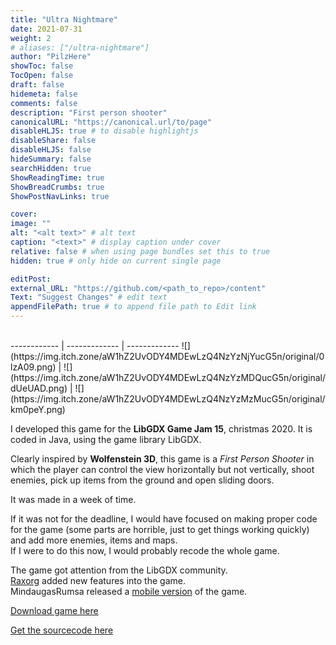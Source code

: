 ```yaml
---
title: "Ultra Nightmare"
date: 2021-07-31
weight: 2
# aliases: ["/ultra-nightmare"]
author: "PilzHere"
showToc: false
TocOpen: false
draft: false
hidemeta: false
comments: false
description: "First person shooter"
canonicalURL: "https://canonical.url/to/page"
disableHLJS: true # to disable highlightjs
disableShare: false
disableHLJS: false
hideSummary: false
searchHidden: true
ShowReadingTime: true
ShowBreadCrumbs: true
ShowPostNavLinks: true

cover:
image: ""
alt: "<alt text>" # alt text
caption: "<text>" # display caption under cover
relative: false # when using page bundles set this to true
hidden: true # only hide on current single page

editPost:
external_URL: "https://github.com/<path_to_repo>/content"
Text: "Suggest Changes" # edit text
appendFilePath: true # to append file path to Edit link
---
```


<br />
------------ | ------------- | -------------
![](https://img.itch.zone/aW1hZ2UvODY4MDEwLzQ4NzYzNjYucG5n/original/0lzA09.png) | ![](https://img.itch.zone/aW1hZ2UvODY4MDEwLzQ4NzYzMDQucG5n/original/dUeUAD.png) | ![](https://img.itch.zone/aW1hZ2UvODY4MDEwLzQ4NzYzMzMucG5n/original/km0peY.png)

I developed this game for the **LibGDX Game Jam 15**, christmas 2020.
It is coded in Java, using the game library LibGDX.

Clearly inspired by **Wolfenstein 3D**, this game is a *First Person Shooter* in which the player can control the view horizontally but not vertically, shoot enemies, pick up items from the ground and open sliding doors.

It was made in a week of time.

If it was not for the deadline, I would have focused on making proper code for the game (some parts are horrible, just to get things working quickly) and add more enemies, items and maps.\
If I were to do this now, I would probably recode the whole game.

The game got attention from the LibGDX community.\
[Raxorg](https://github.com/Raxorg) added new features into the game.\
MindaugasRumsa released a [mobile version](https://mindaugasrumsa.itch.io/ultra-nightmare-mobile) of the game.

[Download game here](https://pilzhere.itch.io/ultra-nightmare)

[Get the sourcecode here](https://github.com/PilzHere/Foxenstein3D)

